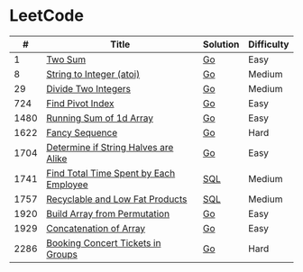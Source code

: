 LeetCode
========

| #    | Title                                                                                                           | Solution              | Difficulty |
|------|-----------------------------------------------------------------------------------------------------------------|-----------------------|------------|
| 1    | [Two Sum](https://leetcode.com/problems/two-sum/)                                                               | [Go](./go/0001.go)    | Easy       |
| 8    | [String to Integer (atoi)](https://leetcode.com/problems/string-to-integer-atoi/)                               | [Go](./go/0008.go)    | Medium     |
| 29   | [Divide Two Integers](https://leetcode.com/problems/divide-two-integers/)                                       | [Go](./go/0029.go)    | Medium     |
| 724  | [Find Pivot Index](https://leetcode.com/problems/find-pivot-index/)                                             | [Go](./go/0724.go)    | Easy       |
| 1480 | [Running Sum of 1d Array](https://leetcode.com/problems/running-sum-of-1d-array/)                               | [Go](./go/1480.go)    | Easy       |
| 1622 | [Fancy Sequence](https://leetcode.com/problems/fancy-sequence/)                                                 | [Go](./go/1622.go)    | Hard       |
| 1704 | [Determine if String Halves are Alike](https://leetcode.com/problems/determine-if-string-halves-are-alike/)     | [Go](./go/1704.go)    | Easy       |
| 1741 | [Find Total Time Spent by Each Employee](https://leetcode.com/problems/find-total-time-spent-by-each-employee/) | [SQL](./sql/1741.sql) | Medium     |
| 1757 | [Recyclable and Low Fat Products](https://leetcode.com/problems/recyclable-and-low-fat-products/)               | [SQL](./sql/1757.sql) | Medium     |
| 1920 | [Build Array from Permutation](https://leetcode.com/problems/build-array-from-permutation/)                     | [Go](./go/1920.go)    | Easy       |
| 1929 | [Concatenation of Array](https://leetcode.com/problems/concatenation-of-array/)                                 | [Go](./go/1929.go)    | Easy       |
| 2286 | [Booking Concert Tickets in Groups](https://leetcode.com/problems/booking-concert-tickets-in-groups/)           | [Go](./go/2286.go)    | Hard       |